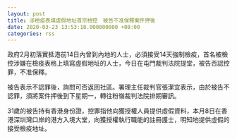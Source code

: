 ```yaml
---
layout: post
title: 涉檢疫表填虛假地址首宗檢控　被告不准保釋案件押後
date: 2020-03-23 13:53:18.000000000 +08:00
categories: rss
---
```


政府2月初落實抵港前14日內曾到內地的人士，必須接受14天強制檢疫，首名被檢控涉嫌在檢疫表格上填寫虛假地址的人士，今日在屯門裁判法院提堂，被告否認控罪，不准保釋。

被告表示不認罪後，詢問可否返回社區。署理主任裁判官張潔宜表示，由於被告不認罪，須將案件押後到下星期一，轉往粉嶺裁判法院排期審訊。

31歲的被告持有香港身份證，控罪指他向獲授權人員提供虛假資料，本月8日在香港深圳灣口岸的港方入境大堂，向獲授權執行職能的註冊護士，明知地提供虛假的接受檢疫地址。
